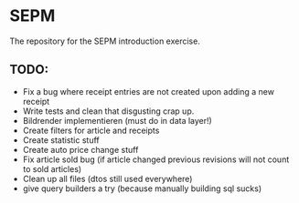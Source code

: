 # SEPM
The repository for the SEPM introduction exercise. 

## TODO:
- Fix a bug where receipt entries are not created upon adding a new receipt
- Write tests and clean that disgusting crap up.
- Bildrender implementieren (must do in data layer!)
- Create filters for article and receipts
- Create statistic stuff
- Create auto price change stuff
- Fix article sold bug (if article changed previous revisions will not count to sold articles)
- Clean up all files (dtos still used everywhere)
- give query builders a try (because manually building sql sucks)

